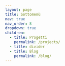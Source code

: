 ```yaml
---
layout: page
title: Sottomenù
nav: true
nav_order: 8
dropdown: true
children:
  - title: Progetti
    permalink: /projects/
  - title: divider
  - title: Blog
    permalink: /blog/
---
```

